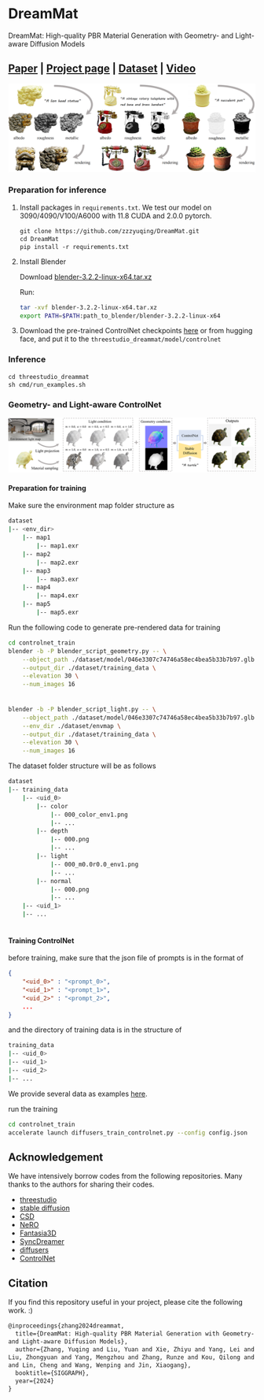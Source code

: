 # DreamMat
DreamMat: High-quality PBR Material Generation with Geometry- and Light-aware Diffusion Models
## [Paper](https://arxiv.org) | [Project page](https://zzzyuqing.github.io/dreammat.github.io/) | [Dataset](https://zzzyuqing.github.io/dreammat.github.io/) | [Video](https://zzzyuqing.github.io/dreammat.github.io/) 

![](assets/teaser.png)

### Preparation for inference
1. Install packages in `requirements.txt`.
    We test our model on 3090/4090/V100/A6000 with 11.8 CUDA and 2.0.0 pytorch.
    ```
    git clone https://github.com/zzzyuqing/DreamMat.git
    cd DreamMat
    pip install -r requirements.txt
    ```
2. Install Blender 

    Download [blender-3.2.2-linux-x64.tar.xz](https://download.blender.org/release/Blender3.2/)
    
    Run:
    ```bash
    tar -xvf blender-3.2.2-linux-x64.tar.xz
    export PATH=$PATH:path_to_blender/blender-3.2.2-linux-x64
    ```


3. Download the pre-trained ControlNet checkpoints [here](https://pan.zju.edu.cn/share/5b7f4cd191248e775e693291a7) or from hugging face, and put it to the `threestudio_dreammat/model/controlnet`


### Inference

```
cd threestudio_dreammat
sh cmd/run_examples.sh
```
### Geometry- and Light-aware ControlNet
![](assets/pipeline_controlnet.png)
#### Preparation for training
Make sure the environment map folder structure as
```bash
dataset
|-- <env_dir>
    |-- map1
        |-- map1.exr
    |-- map2
        |-- map2.exr
    |-- map3
        |-- map3.exr
    |-- map4
        |-- map4.exr
    |-- map5
        |-- map5.exr
```

Run the following code to generate pre-rendered data for training
```bash
cd controlnet_train
blender -b -P blender_script_geometry.py -- \
    --object_path ./dataset/model/046e3307c74746a58ec4bea5b33b7b97.glb \
    --output_dir ./dataset/training_data \
    --elevation 30 \
    --num_images 16


blender -b -P blender_script_light.py -- \
    --object_path ./dataset/model/046e3307c74746a58ec4bea5b33b7b97.glb \
    --env_dir ./dataset/envmap \
    --output_dir ./dataset/training_data \
    --elevation 30 \
    --num_images 16
```

The dataset folder structure will be as follows
```bash
dataset
|-- training_data
    |-- <uid_0>
        |-- color
            |-- 000_color_env1.png
            |-- ...
        |-- depth
            |-- 000.png
            |-- ...
        |-- light
            |-- 000_m0.0r0.0_env1.png
            |-- ...
        |-- normal
            |-- 000.png
            |-- ...
    |-- <uid_1>
    |-- ...
    
```

#### Training ControlNet

before training, make sure that the json file of prompts is in the format of 
```json
{
    "<uid_0>" : "<prompt_0>",
    "<uid_1>" : "<prompt_1>",
    "<uid_2>" : "<prompt_2>",
    ...
}
```


and the directory of training data is in the structure of
```bash
training_data
|-- <uid_0>
|-- <uid_1>
|-- <uid_2>
|-- ...

```
We provide several data as examples [here]().

run the training
```bash
cd controlnet_train
accelerate launch diffusers_train_controlnet.py --config config.json 
```


## Acknowledgement
We have intensively borrow codes from the following repositories. Many thanks to the authors for sharing their codes.
- [threestudio](https://github.com/threestudio-project/threestudio)
- [stable diffusion](https://github.com/CompVis/stable-diffusion)
- [CSD](https://github.com/CVMI-Lab/Classifier-Score-Distillation)
- [NeRO](https://github.com/liuyuan-pal/NeRO)
- [Fantasia3D](https://github.com/Gorilla-Lab-SCUT/Fantasia3D)
- [SyncDreamer](https://github.com/liuyuan-pal/SyncDreamer)
- [diffusers](https://github.com/huggingface/diffusers)
- [ControlNet](https://github.com/lllyasviel/ControlNet)

## Citation
If you find this repository useful in your project, please cite the following work. :)
```
@inproceedings{zhang2024dreammat,
  title={DreamMat: High-quality PBR Material Generation with Geometry- and Light-aware Diffusion Models},
  author={Zhang, Yuqing and Liu, Yuan and Xie, Zhiyu and Yang, Lei and Liu, Zhongyuan and Yang, Mengzhou and Zhang, Runze and Kou, Qilong and and Lin, Cheng and Wang, Wenping and Jin, Xiaogang},
  booktitle={SIGGRAPH},
  year={2024}
}
```
